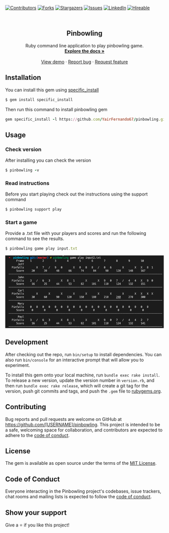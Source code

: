 
[![Contributors][contributors-shield]][contributors-url]
[![Forks][forks-shield]][forks-url]
[![Stargazers][stars-shield]][stars-url]
[![Issues][issues-shield]][issues-url]
[![LinkedIn][linkedin-shield2]][linkedin-url2]
[![Hireable][hireable]][hireable-url]

<br />
<p align="center">
 <h2 align="center">Pinbowling</h2>

  <p align="center">
    Ruby command line application to play pinbowling game.
    <br />
    <a href="https://github.com/YairFernando67/pinbowling"><strong>Explore the docs »</strong></a>
    <br />
    <br />
    <a href="https://github.com/YairFernando67/pinbowling">View demo</a>
    ·
    <a href="https://github.com/YairFernando67/pinbowling/issues">Report bug</a>
    ·
    <a href="https://github.com/YairFernando67/pinbowling/issues">Request feature</a>
  </p>

</p>

## Installation

You can install this gem using [specific_install](https://github.com/rdp/specific_install)


```ruby
$ gem install specific_install
```

Then run this command to install pinbowling gem
```ruby
gem specific_install -l https://github.com/YairFernando67/pinbowling.git
```

## Usage

### Check version
After installing you can check the version
```ruby
$ pinbowling -v
```
### Read instructions
Before you start playing check out the instructions using the support command
```ruby
$ pinbowling support play
```
### Start a game
Provide a .txt file with your players and scores and run the following command to see the results.
```ruby
$ pinbowling game play input.txt
```


![Screenshot Image](game.png)

## Development

After checking out the repo, run `bin/setup` to install dependencies. You can also run `bin/console` for an interactive prompt that will allow you to experiment.

To install this gem onto your local machine, run `bundle exec rake install`. To release a new version, update the version number in `version.rb`, and then run `bundle exec rake release`, which will create a git tag for the version, push git commits and tags, and push the `.gem` file to [rubygems.org](https://rubygems.org).

## Contributing

Bug reports and pull requests are welcome on GitHub at https://github.com/[USERNAME]/pinbowling. This project is intended to be a safe, welcoming space for collaboration, and contributors are expected to adhere to the [code of conduct](https://github.com/[USERNAME]/pinbowling/blob/master/CODE_OF_CONDUCT.md).


## License

The gem is available as open source under the terms of the [MIT License](https://opensource.org/licenses/MIT).

## Code of Conduct

Everyone interacting in the Pinbowling project's codebases, issue trackers, chat rooms and mailing lists is expected to follow the [code of conduct](https://github.com/[USERNAME]/pinbowling/blob/master/CODE_OF_CONDUCT.md).

## Show your support

Give a ⭐️ if you like this project!

[contributors-shield]: https://img.shields.io/github/contributors/YairFernando67/pinbowling.svg?style=flat-square
[contributors-url]: https://github.com/YairFernando67/pinbowling/graphs/contributors
[forks-shield]: https://img.shields.io/github/forks/YairFernando67/pinbowling.svg?style=flat-square
[forks-url]: https://github.com/YairFernando67/pinbowling/network/members
[stars-shield]: https://img.shields.io/github/stars/YairFernando67/pinbowling.svg?style=flat-square
[stars-url]: https://github.com/YairFernando67/pinbowling/stargazers
[issues-shield]: https://img.shields.io/github/issues/YairFernando67/pinbowling.svg?style=flat-square
[issues-url]: https://github.com/YairFernando67/pinbowling/issues
[license-shield]: https://img.shields.io/github/license/YairFernando67/pinbowling.svg?style=flat-square
[license-url]: https://github.com/YairFernando67/pinbowling/blob/master/LICENSE.txt
[linkedin-shield2]: https://img.shields.io/badge/-LinkedIn-black.svg?style=flat-square&logo=linkedin&colorB=555
[linkedin-url2]: https://www.linkedin.com/in/softwaredeveloperyairfacio/
[hireable]: https://cdn.rawgit.com/hiendv/hireable/master/styles/flat/yes.svg
[hireable-url]: https://www.linkedin.com/in/softwaredeveloperyairfacio/
